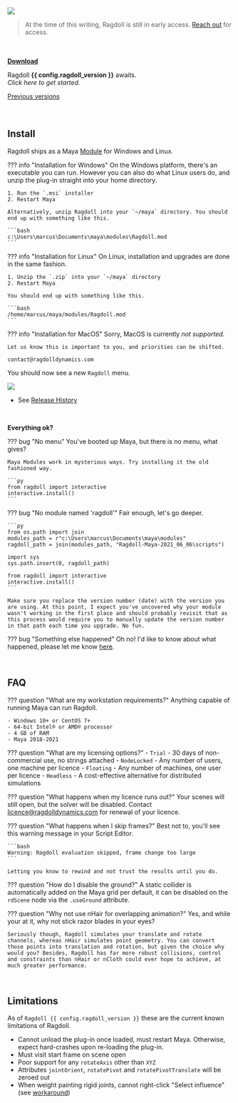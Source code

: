 <div class="hero-container">
    <img class="hero-image" src=/car14.png>
</div>

> At the time of this writing, Ragdoll is still in early access. [Reach out](https://ragdolldynamics.com/contact) for access.

<br>
<br>

<div class="vboxlayout align-center justify-center">
    <div class="hboxlayout align-center">
        <a href="https://files.ragdolldynamics.com" class="button red"><b>Download</b></a>
        <p>Ragdoll <b>{{ config.ragdoll_version }}</b> awaits.<br>
        <i>Click here to get started.</i></p>
    </div>
    <a class="padding-top" href="https://files.ragdolldynamics.com/files/distribution">Previous versions</a>
</div>

<br>
<br>

## Install

Ragdoll ships as a Maya [Module](https://around-the-corner.typepad.com/adn/2012/07/distributing-files-on-maya-maya-modules.html) for Windows and Linux.

??? info "Installation for Windows"
    On the Windows platform, there's an executable you can run. However you can also do what Linux users do, and unzip the plug-in straight into your home directory.

    1. Run the `.msi` installer
    2. Restart Maya

    Alternatively, unzip Ragdoll into your `~/maya` directory. You should end up with something like this.

    ```bash
    c:\Users\marcus\Documents\maya\modules\Ragdoll.mod
    ```

??? info "Installation for Linux"
    On Linux, installation and upgrades are done in the same fashion.

    1. Unzip the `.zip` into your `~/maya` directory
    2. Restart Maya

    You should end up with something like this.

    ```bash
    /home/marcus/maya/modules/Ragdoll.mod
    ```

??? info "Installation for MacOS"
    Sorry, MacOS is currently *not supported*.

    Let us know this is important to you, and priorities can be shifted.

    contact@ragdolldynamics.com

You should now see a new `Ragdoll` menu.

<img class="boxshadow" src=https://user-images.githubusercontent.com/2152766/95727954-cb353900-0c72-11eb-9592-b7fa930fff3b.png>

- See [Release History](/releases)

<br>

**Everything ok?**

??? bug "No menu"
    You've booted up Maya, but there is no menu, what gives?

    Maya Modules work in mysterious ways. Try installing it the old fashioned way.

    ```py
    from ragdoll import interactive
    interactive.install()
    ```

??? bug "No module named 'ragdoll'"
    Fair enough, let's go deeper.

    ```py
    from os.path import join
    modules_path = r"c:\Users\marcus\Documents\maya\modules"
    ragdoll_path = join(modules_path, "Ragdoll-Maya-2021_06_06\scripts")

    import sys
    sys.path.insert(0, ragdoll_path)

    from ragdoll import interactive
    interactive.install()
    ```

    Make sure you replace the version number (date) with the version you are using. At this point, I expect you've uncovered why your module wasn't working in the first place and should probably revisit that as this process would require you to manually update the version number in that path each time you upgrade. No fun.

??? bug "Something else happened"
    Oh no! I'd like to know about what happened, please let me know [here](mailto:marcus@ragdolldynamics.com).

<br>

## FAQ

??? question "What are my workstation requirements?"
    Anything capable of running Maya can run Ragdoll.

    - Windows 10+ or CentOS 7+
    - 64-bit Intel® or AMD® processor
    - 4 GB of RAM
    - Maya 2018-2021

??? question "What are my licensing options?"
    - `Trial` - 30 days of non-commercial use, no strings attached
    - `NodeLocked` - Any number of users, one machine per licence
    - `Floating` - Any number of machines, one user per licence
    - `Headless` - A cost-effective alternative for distributed simulations

??? question "What happens when my licence runs out?"
    Your scenes will still open, but the solver will be disabled. Contact [licence@ragdolldynamics.com](mailto:licence@ragdolldynamics.com) for renewal of your licence.

??? question "What happens when I skip frames?"
    Best not to, you'll see this warning message in your Script Editor.

    ```bash
    Warning: Ragdoll evaluation skipped, frame change too large
    ```

    Letting you know to rewind and not trust the results until you do.

??? question "How do I disable the ground?"
    A static collider is automatically added on the Maya grid per default, it can be disabled on the `rdScene` node via the `.useGround` attribute.

??? question "Why not use nHair for overlapping animation?"
    Yes, and while your at it, why not stick razor blades in your eyes?

    Seriously though, Ragdoll simulates your translate and rotate channels, whereas nHair simulates point geometry. You can convert those points into translation and rotation, but given the choice why would you? Besides, Ragdoll has far more robust collisions, control and constraints than nHair or nCloth could ever hope to achieve, at much greater performance.

<br>

## Limitations

As of `Ragdoll {{ config.ragdoll_version }}` these are the current known limitations of Ragdoll.

- Cannot unload the plug-in once loaded, must restart Maya. Otherwise, expect hard-crashes upon re-loading the plug-in.
- Must visit start frame on scene open
- Poor support for any `rotateAxis` other than `XYZ`
- Attributes `jointOrient`, `rotatePivot` and `rotatePivotTranslate` will be zeroed out
- When weight painting rigid joints, cannot right-click "Select influence" (see [workaround](https://forums.ragdolldynamics.com/t/swing-physics-test/40/2))

